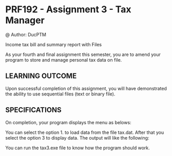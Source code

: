 # PRF192 - Assignment 3 - Tax Manager

@ Author: DucPTM

Income tax bill and summary report with Files

As your fourth and final assignment this semester, you are to amend your program to store and manage personal tax data on file. 
## LEARNING OUTCOME
Upon successful completion of this assignment, you will have demonstrated the ability to use sequential files (text  or binary file). 
## SPECIFICATIONS
On completion, your program displays the menu as belows:
 
You can select the option 1. to load data from the file tax.dat. After that you select the option 3 to display data. The output will like the following: 
 
You can run the tax3.exe file to know how the program should work.

